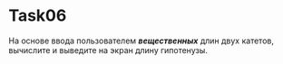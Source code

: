 # Task06
На основе ввода пользователем ___вещественных___ длин двух катетов, вычислите и выведите на экран длину гипотенузы.